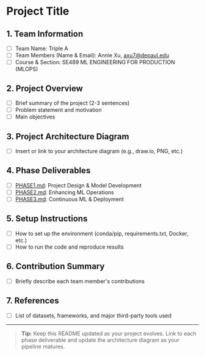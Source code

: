 # Project Title

## 1. Team Information
- [ ] Team Name: Triple A
- [ ] Team Members (Name & Email): Annie Xu, axu7@depaul.edu
- [ ] Course & Section: SE489 ML ENGINEERING FOR PRODUCTION (MLOPS)

## 2. Project Overview
- [ ] Brief summary of the project (2-3 sentences)
- [ ] Problem statement and motivation
- [ ] Main objectives

## 3. Project Architecture Diagram
- [ ] Insert or link to your architecture diagram (e.g., draw.io, PNG, etc.)

## 4. Phase Deliverables
- [ ] [PHASE1.md](./PHASE1.md): Project Design & Model Development
- [ ] [PHASE2.md](./PHASE2.md): Enhancing ML Operations
- [ ] [PHASE3.md](./PHASE3.md): Continuous ML & Deployment

## 5. Setup Instructions
- [ ] How to set up the environment (conda/pip, requirements.txt, Docker, etc.)
- [ ] How to run the code and reproduce results

## 6. Contribution Summary
- [ ] Briefly describe each team member's contributions

## 7. References
- [ ] List of datasets, frameworks, and major third-party tools used

---

> **Tip:** Keep this README updated as your project evolves. Link to each phase deliverable and update the architecture diagram as your pipeline matures.
